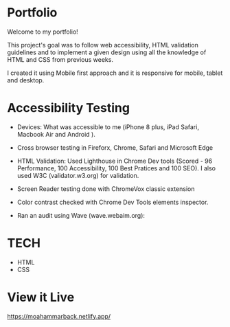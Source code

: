 # Portfolio
Welcome to my portfolio!

This project's goal was to follow web accessibility, HTML validation guidelines and to implement a given design using all the knowledge of HTML and CSS from previous weeks.

I created it using Mobile first approach and it is responsive for mobile, tablet and desktop. 


# Accessibility Testing

- Devices: What was accessible to me (iPhone 8 plus, iPad Safari, Macbook Air and Android ).

- Cross browser testing in Fireforx, Chrome, Safari and Microsoft Edge 

- HTML Validation: Used Lighthouse in Chrome Dev tools (Scored -  96 Performance, 100 Accessibility, 100 Best Pratices and 100 SEO).
I also used W3C (validator.w3.org) for validation.

- Screen Reader testing done with ChromeVox classic extension

- Color contrast checked with Chrome Dev Tools elements inspector.

- Ran an audit using Wave (wave.webaim.org): 

# TECH

- HTML
- CSS

# View it Live
https://moahammarback.netlify.app/
